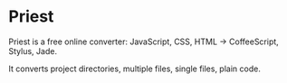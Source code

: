 Priest
==========

Priest is a free online converter: JavaScript, CSS, HTML → CoffeeScript, Stylus, Jade.

It converts project directories, multiple files, single files, plain code.
